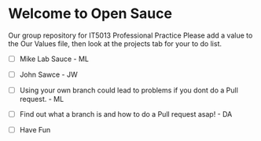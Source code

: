 # Welcome to Open Sauce
Our group repository for IT5013 Professional Practice
Please add a value to the Our Values file, then look at the projects tab for your to do list.


 - [ ] Mike Lab Sauce - ML
 - [ ] John Sawce - JW
 - [ ] Using your own branch could lead to problems if you dont do a Pull request. - ML
 - [ ] Find out what a branch is and how to do a Pull request asap! - DA
 - [ ] Have Fun 
 
